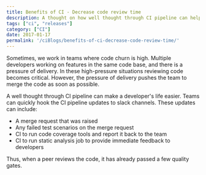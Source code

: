 ```yaml
---
title: Benefits of CI - Decrease code review time
description: A thought on how well thought through CI pipeline can help in code reviews. Article to share thoughts on benefits for continuous integration. CI pipeline can help developers to review the code more effectively.
tags: ["ci", "releases"]
category: ["CI"]
date: 2017-01-17
permalink: '/ciBlogs/benefits-of-ci-decrease-code-review-time/'
---
```


Sometimes, we work in teams where code churn is high. Multiple developers working on features in the same code base, and there is a pressure of delivery. In these high-pressure situations reviewing code becomes critical. However, the pressure of delivery pushes the team to merge the code as soon as possible.

A well thought through CI pipeline can make a developer's life easier. Teams can quickly hook the CI pipeline updates to slack channels. These updates can include:
* A merge request that was raised
* Any failed test scenarios on the merge request
* CI to run code coverage tools and report it back to the team
* CI to run static analysis job to provide immediate feedback to developers

Thus, when a peer reviews the code, it has already passed a few quality gates.


